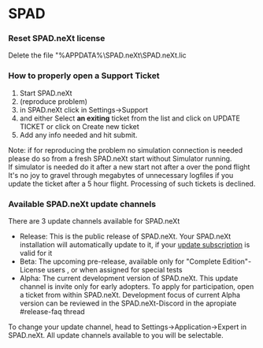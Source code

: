 # SPAD

### Reset SPAD.neXt license

Delete the file "%APPDATA%\SPAD.neXt\SPAD.neXt.lic

### How to properly open a Support Ticket

1. Start SPAD.neXt
2. (reproduce problem)
3. in SPAD.neXt click in Settings->Support
4. and either Select **an exiting** ticket from the list and click on UPDATE TICKET or click on Create new ticket
5. Add any info needed and hit submit.

Note: if for reproducing the problem no simulation connection is needed please do so from a fresh SPAD.neXt start without Simulator running.\
If simulator is needed do it after a new start not after a over the pond flight\
It's no joy to gravel through megabytes of unnecessary logfiles if you update the ticket after a 5 hour flight. Processing of such tickets is declined.

### Available SPAD.neXt update channels&#x20;

There are 3 update channels available for SPAD.neXt

* Release: This is the public release of SPAD.neXt. Your SPAD.neXt installation will automatically update to it, if your [update subscription](https://www.spadnext.com/discover/discover/updatesubscription.html) is valid for it
* Beta: The upcoming pre-release, available only for "Complete Edition"-License users , or when assigned for special tests
* Alpha: The current development version of SPAD.neXt. This update channel is invite only for early adopters. To apply for participation, open a ticket from within SPAD.neXt. Development focus of current Alpha version can be reviewed in the SPAD.neXt-Discord in the apropiate #release-faq thread

To change your update channel, head to Settings->Application->Expert in SPAD.neXt. All update channels available to you will be selectable.
